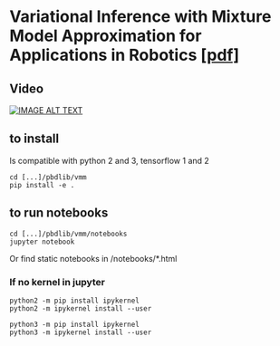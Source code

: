 # Variational Inference with Mixture Model Approximation for Applications in Robotics [\[pdf\]](http://calinon.ch/papers/Pignat-ICRA2020.pdf)

## Video

[![IMAGE ALT TEXT](http://img.youtube.com/vi/Cn1T9Y7AwiQ&/0.jpg)](https://www.youtube.com/watch?v=Cn1T9Y7AwiQ& "Presentation Video")

## to install
Is compatible with python 2 and 3, tensorflow 1 and 2
   
	cd [...]/pbdlib/vmm
	pip install -e .

## to run notebooks

	cd [...]/pbdlib/vmm/notebooks
	jupyter notebook	
	
Or find static notebooks in /notebooks/*.html

### If no kernel in jupyter 

    python2 -m pip install ipykernel
    python2 -m ipykernel install --user
    
    python3 -m pip install ipykernel
    python3 -m ipykernel install --user
